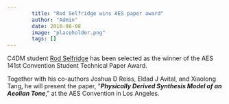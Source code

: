 ```yaml
---
        title: "Rod Selfridge wins AES paper award"
        author: "Admin"
        date: 2016-08-08
        image: "placeholder.png"
        tags: []
---
```


C4DM student [Rod Selfridge](https://rodselfridge.wordpress.com/) has been selected as the winner of the AES 141st Convention Student Technical Paper Award.

Together with his co-authors Joshua D Reiss, Eldad J Avital, and Xiaolong Tang, he will present the paper, "***Physically Derived Synthesis Model of an Aeolian Tone***," at the AES Convention in Los Angeles.

